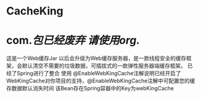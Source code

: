 # CacheKing
# com.*包已经废弃 请使用org.*
这是一个Web缓存Jar  以后会升级为Web缓存服务器，是一款线程安全的缓存框架，会默认清空不需要的垃圾数据，可插拔式的一款弹性服务器端缓存框架。
已经了Spring进行了整合
使用 @EnableWebKingCache注解说明已经开启了WebKingCache对你项目的支持，@EnableWebKingCache注解中可配置您的缓存数据默认消失时间
该Bean存在Spring容器中的Key为webKingCache
